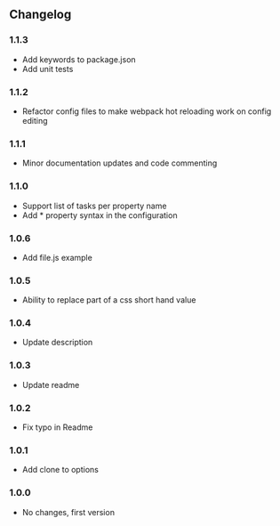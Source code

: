 ## Changelog

### 1.1.3

* Add keywords to package.json
* Add unit tests

### 1.1.2

* Refactor config files to make webpack hot reloading work on config editing

### 1.1.1

* Minor documentation updates and code commenting

### 1.1.0

* Support list of tasks per property name
* Add * property syntax in the configuration

### 1.0.6

* Add file.js example

### 1.0.5

* Ability to replace part of a css short hand value 

### 1.0.4

* Update description

### 1.0.3

* Update readme

### 1.0.2

* Fix typo in Readme

### 1.0.1

* Add clone to options

### 1.0.0

* No changes, first version


